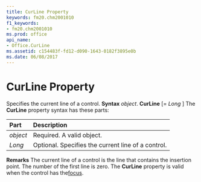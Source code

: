 ```yaml
---
title: CurLine Property
keywords: fm20.chm2001010
f1_keywords:
- fm20.chm2001010
ms.prod: office
api_name:
- Office.CurLine
ms.assetid: c154483f-fd12-d090-1643-0182f3895e0b
ms.date: 06/08/2017
---
```



# CurLine Property



Specifies the current line of a control.
 **Syntax**
 _object_. **CurLine** [= _Long_ ]
The  **CurLine** property syntax has these parts:


|**Part**|**Description**|
|:-----|:-----|
| _object_|Required. A valid object.|
| _Long_|Optional. Specifies the current line of a control.|

 **Remarks**
The current line of a control is the line that contains the insertion point. The number of the first line is zero.
The  **CurLine** property is valid when the control has the[focus](vbe-glossary.md).

